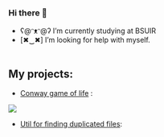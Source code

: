 ### Hi there 👋



- ʕ@ᵔᴥᵔ@ʔ I’m currently studying at BSUIR
- [✖‿✖] I’m looking for help with myself. 
 <br><br>
## My projects:
- [Conway game of life][game] :
 <img src="https://upload.wikimedia.org/wikipedia/commons/f/f2/Game_of_life_animated_glider.gif"/>

- [Util for finding duplicated files][util]:

[game]: https://github.com/IvanGrigorik/GameOfLife
[util]: https://github.com/IvanGrigorik/MF
